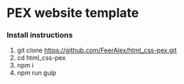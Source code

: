 # PEX website template

### Install instructions
1. git clone https://github.com/FeerAlex/html_css-pex.git
2. cd html_css-pex
3. npm i
4. npm run gulp